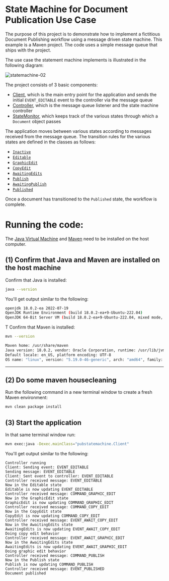 # State Machine for Document Publication Use Case
The purpose of this project is to demonstrate how to implement a fictitious Document Publishing workflow using a 
message driven state machine. This example is a Maven project. The code uses a simple message queue that ships with the project.

The use case the statement machine implements is illustrated in the following diagram:

![statemachine-02](https://github.com/reselbob/publishing-statemachine/assets/1110569/a44328bf-259a-4a74-8d9e-fbbd2d905a17)

The project consists of 3 basic components:

- [Client](src/main/java/pubstatemachine/Client.java), which is the main entry point for the application and sends the initial `EVENT_EDITABLE` event to the controller via the message queue
- [Controller](src/main/java/pubstatemachine/Controller.java), which is the message queue listener and the state machine controller
- [StateMonitor](src/main/java/pubstatemachine/StateMonitor.java), which keeps track of the various states through which a `Document` object passes

The application moves between various states according to messages received from the message queue. The transition rules for the 
various states are defined in the classes as follows:

- [`Inactive`](src/main/java/pubstatemachine/state/Inactive.java)
- [`Editable`](src/main/java/pubstatemachine/state/Editable.java)
- [`GraphicEdit`](src/main/java/pubstatemachine/state/GraphicEdit.java)
- [`CopyEdit`](src/main/java/pubstatemachine/state/CopyEdit.java)
- [`AwaitingEdits`](src/main/java/pubstatemachine/state/AwaitingEdits.java)
- [`Publish`](src/main/java/pubstatemachine/state/Publish.java)
- [`AwaitingPublish`](src/main/java/pubstatemachine/state/AwaitingPublish.java)
- [`Published`](src/main/java/pubstatemachine/state/Publish.java)

Once a document has transitioned to the `Published` state, the workflow is complete.

# Running the code:

The [Java Virtual Machine](https://openjdk.org/) and [Maven](https://maven.apache.org/install.html) need to be installed
on the host computer.

## (1) Confirm that Java and Maven are installed on the host machine

Confirm that Java is installed:

```bash
java --version
```

You'll get output similar to the following:

```bash
openjdk 18.0.2-ea 2022-07-19
OpenJDK Runtime Environment (build 18.0.2-ea+9-Ubuntu-222.04)
OpenJDK 64-Bit Server VM (build 18.0.2-ea+9-Ubuntu-222.04, mixed mode, sharing)
```
T
Confirm that Maven is installed:

```bash
mvn --version
```

```bash
Maven home: /usr/share/maven
Java version: 18.0.2, vendor: Oracle Corporation, runtime: /usr/lib/jvm/jdk-18.0.2
Default locale: en_US, platform encoding: UTF-8
OS name: "linux", version: "5.19.0-46-generic", arch: "amd64", family: "unix"
```

---

## (2) Do some maven housecleaning

Run the following command in a new terminal window to create a fresh Maven environment:

```bash
mvn clean package install
```

## (3) Start the application

In that same terminal window run:

```bash
mvn exec:java -Dexec.mainClass="pubstatemachine.Client"
```

You'll get output similar to the following:

```text
Controller running
Client: Sending event: EVENT_EDITABLE
Sending message: EVENT_EDITABLE
Client: Sent event to controller: EVENT_EDITABLE
Controller received message: EVENT_EDITABLE
Now in the Editable state
Editable is now updating EVENT_EDITABLE
Controller received message: COMMAND_GRAPHIC_EDIT
Now in the GraphicEdit state
GraphicEdit is now updating COMMAND_GRAPHIC_EDIT
Controller received message: COMMAND_COPY_EDIT
Now in the CopyEdit state
CopyEdit is now updating COMMAND_COPY_EDIT
Controller received message: EVENT_AWAIT_COPY_EDIT
Now in the AwaitingEdits state
AwaitingEdits is now updating EVENT_AWAIT_COPY_EDIT
Doing copy edit behavior
Controller received message: EVENT_AWAIT_GRAPHIC_EDIT
Now in the AwaitingEdits state
AwaitingEdits is now updating EVENT_AWAIT_GRAPHIC_EDIT
Doing graphic edit behavior
Controller received message: COMMAND_PUBLISH
Now in the Publish state
Publish is now updating COMMAND_PUBLISH
Controller received message: EVENT_PUBLISHED
Document published
```
